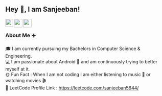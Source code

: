 ## Hey :wave:, I am Sanjeeban!

<a href="https://www.linkedin.com/in/sanjeeban-mukhopadhyay-4bb4b01b8/">
  <img align="left" width="24px" src="https://cdn-icons-png.flaticon.com/512/174/174857.png" />
</a>
<a href="https://twitter.com/sanjeeban_5644">
  <img align="left" width="26px" src="https://logodownload.org/wp-content/uploads/2014/09/twitter-logo-6.png" />
</a>
<a href="mailto:sanjeeban5644@gmail.com">
  <img align="left" width="26px" src="https://cdn-icons-png.flaticon.com/512/281/281769.png" />
</a>

<br />

### About Me :airplane:
:mortar_board: I am currently pursuing my Bachelors in Computer Science & Engineering.</br>
:computer: I am passionate about Android :iphone: and am continuously trying to better myself at it.</br>
:sun_with_face: Fun Fact :  When I am not coding I am either listening to music :musical_note: or watching movies :clapper:</br>
:pushpin: LeetCode Profile Link : https://leetcode.com/sanjeeban5644/

